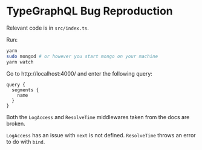 # TypeGraphQL Bug Reproduction

Relevant code is in `src/index.ts`.

Run:

```sh
yarn
sudo mongod # or however you start mongo on your machine
yarn watch
```

Go to http://localhost:4000/ and enter the following query:

```gql
query {
  segments {
    name
  }
}
```

Both the `LogAccess` and `ResolveTime` middlewares taken from the docs are broken.

`LogAccess` has an issue with `next` is not defined. `ResolveTime` throws an error to do with `bind`.
